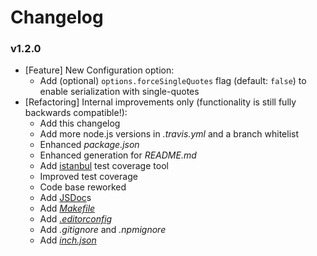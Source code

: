 # Changelog

### v1.2.0

- [Feature] New Configuration option:
    - Add (optional) `options.forceSingleQuotes` flag (default: `false`) to enable serialization with single-quotes
- [Refactoring] Internal improvements only (functionality is still fully backwards compatible!):
    - Add this changelog
    - Add more node.js versions in _.travis.yml_ and a branch whitelist
    - Enhanced _package.json_
    - Enhanced generation for _README.md_
    - Add [istanbul](https://www.npmjs.com/package/istanbul) test coverage tool
    - Improved test coverage
    - Code base reworked
    - Add [JSDoc](http://usejsdoc.org/)s
    - Add [_Makefile_](https://www.gnu.org/software/make/manual/make.html)
    - Add [_.editorconfig_](http://editorconfig.org/)
    - Add _.gitignore_ and _.npmignore_
    - Add [_inch.json_](https://inch-ci.org/)
